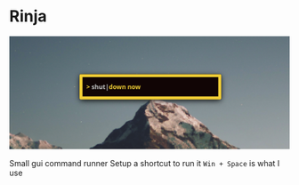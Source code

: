 # Rinja

![image](image.png)

Small gui command runner
Setup a shortcut to run it `Win + Space` is what I use
